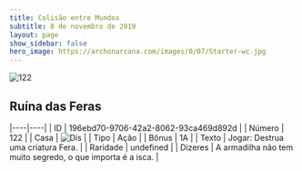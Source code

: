 ```yaml
---
title: Colisão entre Mundos
subtitle: 8 de novembro de 2019
layout: page
show_sidebar: false
hero_image: https://archonarcana.com/images/0/07/Starter-wc.jpg
---
```


![122](https://cdn.keyforgegame.com/media/card_front/pt/452_122_MPWM8F47X68P_pt.png)

## Ruína das Feras

|----|----|
| ID | 196ebd70-9706-42a2-8062-93ca469d892d |
| Número | 122 |
| Casa | ![Dis](https://archonarcana.com/images/thumb/e/e8/Dis.png/22px-Dis.png "Dis") |
| Tipo | Ação |
| Bônus | 1A |
| Texto | Jogar: Destrua uma criatura Fera. |
| Raridade | undefined |
| Dizeres | A armadilha não tem muito segredo,  o que importa é a isca. |